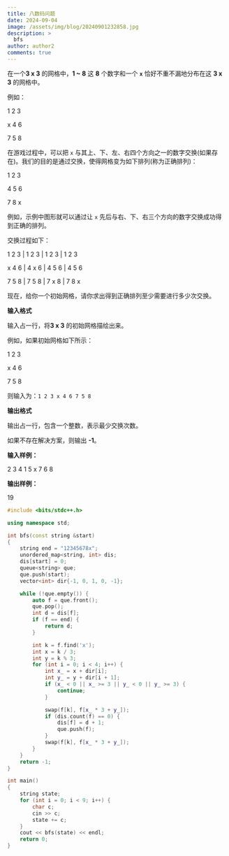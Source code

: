 ```yaml
---
title: 八数码问题
date: 2024-09-04
image: /assets/img/blog/20240901232858.jpg
description: >
  bfs
author: author2
comments: true
---
```


在一个**3 x 3** 的网格中，**1 ~ 8** 这 **8** 个数字和一个 **`x`** 恰好不重不漏地分布在这 **3 x 3** 的网格中。

例如：

<p>1 2 3</p><p>x 4 6</p><p>7 5 8</p>

在游戏过程中，可以把 `x` 与其上、下、左、右四个方向之一的数字交换(如果存在)。我们的目的是通过交换，使得网格变为如下排列(称为正确排列)：

<p>1 2 3</p><p>4 5 6</p><p>7 8 x</p>

例如，示例中图形就可以通过让 `x` 先后与右、下、右三个方向的数字交换成功得到正确的排列。

交换过程如下：

<p>1 2 3 | 1 2 3 | 1 2 3 | 1 2 3</p>
<p>x 4 6 | 4 x 6 | 4 5 6 | 4 5 6</p>
<p>7 5 8 | 7 5 8 | 7 x 8 | 7 8 x</p>

现在，给你一个初始网格，请你求出得到正确排列至少需要进行多少次交换。

**输入格式**

输入占一行，将**3 x 3** 的初始网格描绘出来。

例如，如果初始网格如下所示：

<p>1 2 3</p><p>x 4 6</p><p>7 5 8</p>

则输入为：`1 2 3 x 4 6 7 5 8`

**输出格式**

输出占一行，包含一个整数，表示最少交换次数。

如果不存在解决方案，则输出 **-1**。

**输入样例：**

<p>2 3 4 1 5 x 7 6 8</p>

**输出样例：**

<p>19</p>

```c++
#include <bits/stdc++.h>

using namespace std;

int bfs(const string &start)
{
    string end = "12345678x";
    unordered_map<string, int> dis;
    dis[start] = 0;
    queue<string> que;
    que.push(start);
    vector<int> dir{-1, 0, 1, 0, -1};

    while (!que.empty()) {
        auto f = que.front();
        que.pop();
        int d = dis[f];
        if (f == end) {
            return d;
        }

        int k = f.find('x');
        int x = k / 3;
        int y = k % 3;
        for (int i = 0; i < 4; i++) {
            int x_ = x + dir[i];
            int y_ = y + dir[i + 1];
            if (x_ < 0 || x_ >= 3 || y_ < 0 || y_ >= 3) {
                continue;
            }

            swap(f[k], f[x_ * 3 + y_]);
            if (dis.count(f) == 0) {
                dis[f] = d + 1;
                que.push(f);
            }
            swap(f[k], f[x_ * 3 + y_]);
        }
    }
    return -1;
}

int main()
{
    string state;
    for (int i = 0; i < 9; i++) {
        char c;
        cin >> c;
        state += c;
    }
    cout << bfs(state) << endl;
    return 0;
}
```

